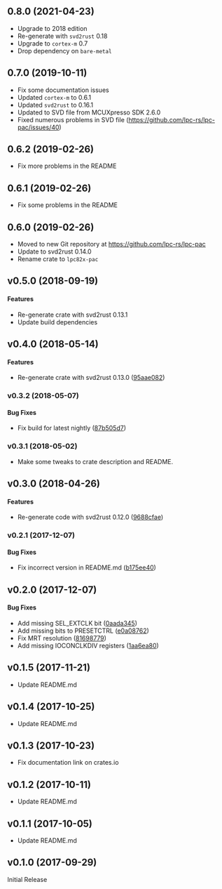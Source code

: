 ## 0.8.0 (2021-04-23)

- Upgrade to 2018 edition
- Re-generate with `svd2rust` 0.18
- Upgrade to `cortex-m` 0.7
- Drop dependency on `bare-metal`

<a name="v0.7.0"></a>
## 0.7.0 (2019-10-11)

- Fix some documentation issues
- Updated `cortex-m` to 0.6.1
- Updated `svd2rust` to 0.16.1
- Updated to SVD file from MCUXpresso SDK 2.6.0
- Fixed numerous problems in SVD file (https://github.com/lpc-rs/lpc-pac/issues/40)


<a name="v0.6.2"></a>
## 0.6.2 (2019-02-26)

- Fix more problems in the README


<a name="v0.6.1"></a>
## 0.6.1 (2019-02-26)

- Fix some problems in the README


<a name="v0.6.0"></a>
## 0.6.0 (2019-02-26)

- Moved to new Git repository at https://github.com/lpc-rs/lpc-pac
- Update to svd2rust 0.14.0
- Rename crate to `lpc82x-pac`

<a name="v0.5.0"></a>
## v0.5.0 (2018-09-19)

#### Features

* Re-generate crate with svd2rust 0.13.1
* Update build dependencies


<a name="v0.4.0"></a>
## v0.4.0 (2018-05-14)


#### Features

*   Re-generate crate with svd2rust 0.13.0 ([95aae082](95aae082))



<a name="v0.3.2"></a>
### v0.3.2 (2018-05-07)


#### Bug Fixes

*   Fix build for latest nightly ([87b505d7](87b505d7))



<a name="v0.3.1"></a>
### v0.3.1 (2018-05-02)

* Make some tweaks to crate description and README.


<a name="v0.3.0"></a>
## v0.3.0 (2018-04-26)


#### Features

*   Re-generate code with svd2rust 0.12.0 ([9688cfae](9688cfae))



<a name="v0.2.1"></a>
### v0.2.1 (2017-12-07)


#### Bug Fixes

*   Fix incorrect version in README.md ([b175ee40](b175ee40))



<a name="v0.2.0"></a>
## v0.2.0 (2017-12-07)


#### Bug Fixes

*   Add missing SEL_EXTCLK bit ([0aada345](0aada345))
*   Add missing bits to PRESETCTRL ([e0a08762](e0a08762))
*   Fix MRT resolution ([81698779](81698779))
*   Add missing IOCONCLKDIV registers ([1aa6ea80](1aa6ea80))



<a name="v0.1.5"></a>
## v0.1.5 (2017-11-21)

* Update README.md

<a name="v0.1.4"></a>
## v0.1.4 (2017-10-25)

* Update README.md

<a name="v0.1.3"></a>
## v0.1.3 (2017-10-23)

* Fix documentation link on crates.io

<a name="v0.1.2"></a>
## v0.1.2 (2017-10-11)

* Update README.md

<a name="v0.1.1"></a>
## v0.1.1 (2017-10-05)

* Update README.md

<a name="v0.1.0"></a>
## v0.1.0 (2017-09-29)

Initial Release
